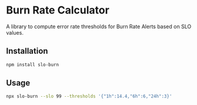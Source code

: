 # Burn Rate Calculator

A library to compute error rate thresholds for Burn Rate Alerts based on SLO values.

## Installation

```sh
npm install slo-burn
```

## Usage

```sh
npx slo-burn --slo 99 --thresholds '{"1h":14.4,"6h":6,"24h":3}'
```
